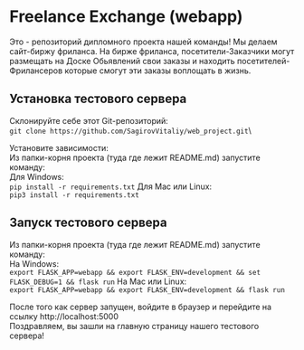 # Freelance Exchange (webapp)

Это - репозиторий дипломного проекта нашей команды! Мы делаем сайт-биржу
фриланса. На бирже фриланса, посетители-Заказчики могут размещать на Доске
Обьявлений свои заказы и находить посетителей-Фрилансеров которые смогут эти
заказы воплощать в жизнь.

Установка тестового сервера
---------------------------

Склонируйте себе этот Git-репозиторий:\
`git clone https://github.com/SagirovVitaliy/web_project.git`\

Установите зависимости:\
Из папки-корня проекта (туда где лежит README.md) запустите команду:\
Для Windows:\
`pip install -r requirements.txt`
Для Mac или Linux:\
`pip3 install -r requirements.txt`

Запуск тестового сервера
------------------------

Из папки-корня проекта (туда где лежит README.md) запустите команду:\
На Windows:\
`export FLASK_APP=webapp && export FLASK_ENV=development && set FLASK_DEBUG=1 && flask run`
На Mac или Linux:\
`export FLASK_APP=webapp && export FLASK_ENV=development && flask run`

После того как сервер запущен, войдите в браузер и перейдите на ссылку
http://localhost:5000 \
Поздравляем, вы зашли на главную страницу нашего тестового сервера!
